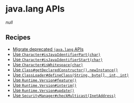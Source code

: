 # java.lang APIs

_null_

## Recipes

* [Migrate deprecated `java.lang` APIs](https://docs.openrewrite.org/reference/recipes/java/migrate/lang/javalangapis)
* [Use `Character#isJavaIdentifierPart(char)`](https://docs.openrewrite.org/reference/recipes/java/migrate/lang/migratecharacterisjavaletterordigittoisjavaidentifierpart)
* [Use `Character#isJavaIdentifierStart(char)`](https://docs.openrewrite.org/reference/recipes/java/migrate/lang/migratecharacterisjavalettertoisjavaidentifierstart)
* [Use `Character#isWhitespace(char)`](https://docs.openrewrite.org/reference/recipes/java/migrate/lang/migratecharacterisspacetoiswhitespace)
* [Use `Class#getDeclaredConstructor().newInstance()`](https://docs.openrewrite.org/reference/recipes/java/migrate/lang/migrateclassnewinstancetogetdeclaredconstructornewinstance)
* [Use `ClassLoader#defineClass(String, byte[], int, int)`](https://docs.openrewrite.org/reference/recipes/java/migrate/lang/migrateclassloaderdefineclass)
* [Use `Runtime.Version#feature()`](https://docs.openrewrite.org/reference/recipes/java/migrate/lang/migrateruntimeversionmajortofeature)
* [Use `Runtime.Version#interim()`](https://docs.openrewrite.org/reference/recipes/java/migrate/lang/migrateruntimeversionminortointerim)
* [Use `Runtime.Version#update()`](https://docs.openrewrite.org/reference/recipes/java/migrate/lang/migrateruntimeversionsecuritytoupdate)
* [Use `SecurityManager#checkMulticast(InetAddress)`](https://docs.openrewrite.org/reference/recipes/java/migrate/lang/migratesecuritymanagermulticast)

